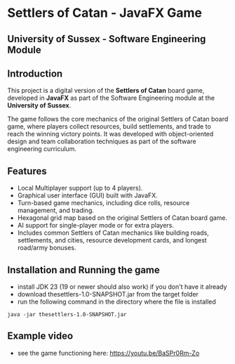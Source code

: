 # Settlers of Catan - JavaFX Game
## University of Sussex - Software Engineering Module

## Introduction

This project is a digital version of the **Settlers of Catan** board game, developed in **JavaFX** as part of the Software Engineering module at the **University of Sussex**.

The game follows the core mechanics of the original Settlers of Catan board game, where players collect resources, build settlements, and trade to reach the winning victory points. It was developed with object-oriented design and team collaboration techniques as part of the software engineering curriculum.

## Features
- Local Multiplayer support (up to 4 players).
- Graphical user interface (GUI) built with JavaFX.
- Turn-based game mechanics, including dice rolls, resource management, and trading.
- Hexagonal grid map based on the original Settlers of Catan board game.
- AI support for single-player mode or for extra players.
- Includes common Settlers of Catan mechanics like building roads, settlements, and cities, resource development cards, and longest road/army bonuses.

## Installation and Running the game

- install JDK 23 (19 or newer should also work) if you don't have it already
- download thesettlers-1.0-SNAPSHOT.jar from the target folder
- run the following command in the directory where the file is installed
```PS
java -jar thesettlers-1.0-SNAPSHOT.jar
```

## Example video

- see the game functioning here: https://youtu.be/BaSPr0Rm-Zo
